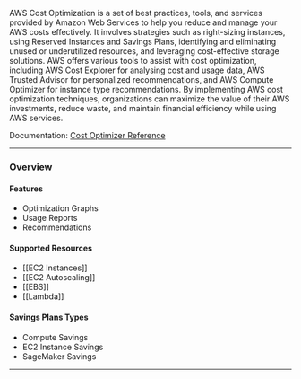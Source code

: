 AWS Cost Optimization is a set of best practices, tools, and services provided by Amazon Web Services to help you reduce and manage your AWS costs effectively. It involves strategies such as right-sizing instances, using Reserved Instances and Savings Plans, identifying and eliminating unused or underutilized resources, and leveraging cost-effective storage solutions. AWS offers various tools to assist with cost optimization, including AWS Cost Explorer for analysing cost and usage data, AWS Trusted Advisor for personalized recommendations, and AWS Compute Optimizer for instance type recommendations. By implementing AWS cost optimization techniques, organizations can maximize the value of their AWS investments, reduce waste, and maintain financial efficiency while using AWS services.

Documentation: [Cost Optimizer Reference](https://aws.amazon.com/compute-optimizer/)
___
### Overview
#### Features
- Optimization Graphs
- Usage Reports
- Recommendations
#### Supported Resources
- [[EC2 Instances]]
- [[EC2 Autoscaling]]
- [[EBS]]
- [[Lambda]]
#### Savings Plans Types
- Compute Savings
- EC2 Instance Savings
- SageMaker Savings

___